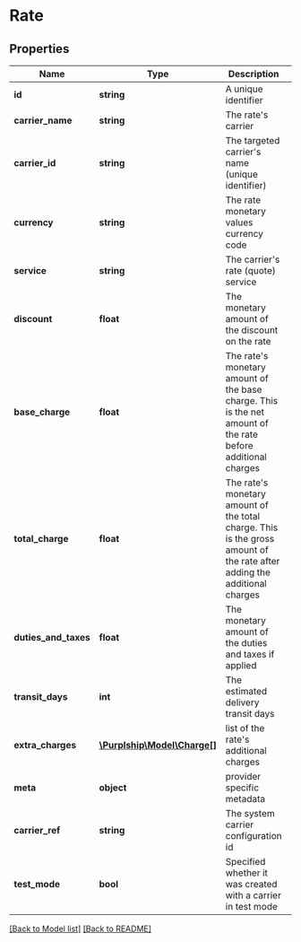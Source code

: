 # Rate

## Properties

Name | Type | Description | Notes
------------ | ------------- | ------------- | -------------
**id** | **string** | A unique identifier | [optional] 
**carrier_name** | **string** | The rate&#x27;s carrier | 
**carrier_id** | **string** | The targeted carrier&#x27;s name (unique identifier) | 
**currency** | **string** | The rate monetary values currency code | 
**service** | **string** | The carrier&#x27;s rate (quote) service | [optional] 
**discount** | **float** | The monetary amount of the discount on the rate | [optional] 
**base_charge** | **float** | The rate&#x27;s monetary amount of the base charge. This is the net amount of the rate before additional charges | [optional] 
**total_charge** | **float** | The rate&#x27;s monetary amount of the total charge. This is the gross amount of the rate after adding the additional charges | [optional] 
**duties_and_taxes** | **float** | The monetary amount of the duties and taxes if applied | [optional] 
**transit_days** | **int** | The estimated delivery transit days | [optional] 
**extra_charges** | [**\Purplship\Model\Charge[]**](Charge.md) | list of the rate&#x27;s additional charges | [optional] 
**meta** | **object** | provider specific metadata | [optional] 
**carrier_ref** | **string** | The system carrier configuration id | [optional] 
**test_mode** | **bool** | Specified whether it was created with a carrier in test mode | 

[[Back to Model list]](../README.md#documentation-for-models) [[Back to README]](../README.md)

